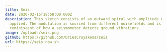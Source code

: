 ```yaml
---
title: Seis
date: 2020-02-15T18:58:00.000Z
description: This sketch consists of an outward spiral with amplitude modulation
  applied. The modulation is sourced from different noisefields and is
  reminiscent of how a seismometor detects ground vibrations.
image: /uploads/seis.png
github: https://github.com/DriesCruyskens/seis
url: https://seis.now.sh
---
```

